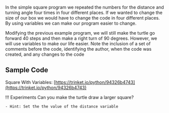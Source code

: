 
In the simple square program we repeated the numbers for the distance and turning angle four times in four different places.  If we wanted to change the size of our box we would have to change the code in four different places.  By using variables we can make our program easier to change.

Modifying the previous example program, we will still make the turtle go forward 40 steps and then make a right turn of 90 degrees.  However, we will use variables to make our life easier.  Note the inclusion of a set of comments before the code, identifying the author, when the code was created, and any changes to the code

## Sample Code
Square With Variables: [https://trinket.io/python/94326b4743](https://trinket.io/python/94326b4743)

!!! Experiments
    Can you make the turtle draw a larger square? 

    - Hint: Set the the value of the distance variable
